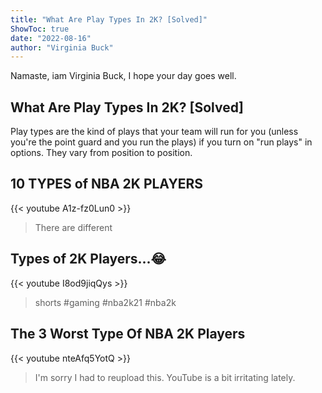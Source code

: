 ```yaml
---
title: "What Are Play Types In 2K? [Solved]"
ShowToc: true 
date: "2022-08-16"
author: "Virginia Buck" 
---
```


Namaste, iam Virginia Buck, I hope your day goes well.
## What Are Play Types In 2K? [Solved]
Play types are the kind of plays that your team will run for you (unless you're the point guard and you run the plays) if you turn on "run plays" in options. They vary from position to position.

## 10 TYPES of NBA 2K PLAYERS
{{< youtube A1z-fz0Lun0 >}}
>There are different 

## Types of 2K Players...😂
{{< youtube I8od9jiqQys >}}
>shorts #gaming #nba2k21 #nba2k 

## The 3 Worst Type Of NBA 2K Players
{{< youtube nteAfq5YotQ >}}
>I'm sorry I had to reupload this. YouTube is a bit irritating lately.

